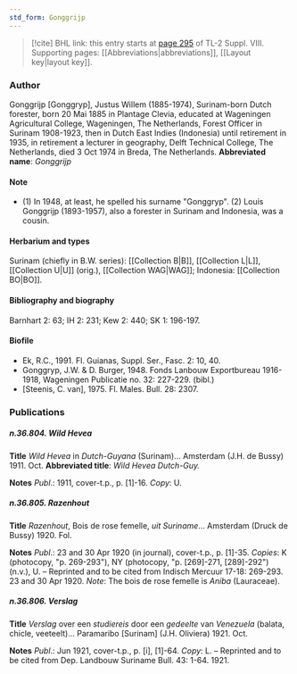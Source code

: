 ```yaml
---
std_form: Gonggrijp
---
```


> [!cite] BHL link: this entry starts at [page 295](https://www.biodiversitylibrary.org/page/33258773) of TL-2 Suppl. VIII.
> Supporting pages: [[Abbreviations|abbreviations]], [[Layout key|layout key]].

### Author

Gonggrijp \[Gonggryp\], Justus Willem (1885-1974), Surinam-born Dutch forester, born 20 Mai 1885 in Plantage Clevia, educated at Wageningen Agricultural College, Wageningen, The Netherlands, Forest Officer in Surinam 1908-1923, then in Dutch East Indies (Indonesia) until retirement in 1935, in retirement a lecturer in geography, Delft Technical College, The Netherlands, died 3 Oct 1974 in Breda, The Netherlands. 
**Abbreviated name**: *Gonggrijp*

#### Note

- (1) In 1948, at least, he spelled his surname "Gonggryp". (2) Louis Gonggrijp (1893-1957), also a forester in Surinam and Indonesia, was a cousin.

#### Herbarium and types

Surinam (chiefly in B.W. series): [[Collection B|B]], [[Collection L|L]], [[Collection U|U]] (orig.), [[Collection WAG|WAG]]; Indonesia: [[Collection BO|BO]].

#### Bibliography and biography

Barnhart 2: 63; IH 2: 231; Kew 2: 440; SK 1: 196-197.

#### Biofile

- Ek, R.C., 1991. Fl. Guianas, Suppl. Ser., Fasc. 2: 10, 40.
- Gonggryp, J.W. & D. Burger, 1948. Fonds Lanbouw Exportbureau 1916-1918, Wageningen Publicatie no. 32: 227-229. (bibl.)
- \[Steenis, C. van\], 1975. Fl. Males. Bull. 28: 2307.

### Publications

##### n.36.804. Wild Hevea

**Title**
*Wild Hevea* in *Dutch-Guyana* (Surinam)... Amsterdam (J.H. de Bussy) 1911. Oct.
**Abbreviated title**: *Wild Hevea Dutch-Guy.*

**Notes**
*Publ*.: 1911, cover-t.p., p. \[1\]-16. *Copy*: U.

##### n.36.805. Razenhout

**Title**
*Razenhout*, Bois de rose femelle, *uit Suriname*... Amsterdam (Druck de Bussy) 1920. Fol.

**Notes**
*Publ*.: 23 and 30 Apr 1920 (in journal), cover-t.p., p. \[1\]-35. *Copies*: K (photocopy, "p. 269-293"), NY (photocopy, "p. \[269\]-271, \[289\]-292") (n.v.), U. – Reprinted and to be cited from Indisch Mercuur 17-18: 269-293. 23 and 30 Apr 1920.
*Note*: The bois de rose femelle is *Aniba* (Lauraceae).

##### n.36.806. Verslag

**Title**
*Verslag* over een *studiereis* door een *gedeelte* van *Venezuela* (balata, chicle, veeteelt)... Paramaribo \[Surinam\] (J.H. Oliviera) 1921. Oct.

**Notes**
*Publ*.: Jun 1921, cover-t.p., p. \[i\], \[1\]-64. *Copy*: L. – Reprinted and to be cited from Dep. Landbouw Suriname Bull. 43: 1-64. 1921.

